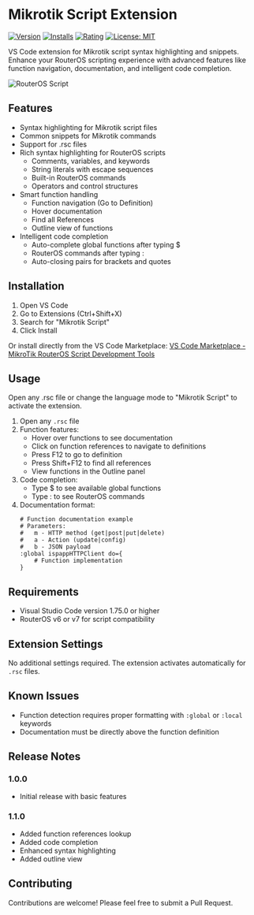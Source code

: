 # Mikrotik Script Extension

[![Version](https://img.shields.io/visual-studio-marketplace/v/ispapp.mikrotik-routeros-script-tools)](https://marketplace.visualstudio.com/items?itemName=ispapp.mikrotik-routeros-script-tools)
[![Installs](https://img.shields.io/visual-studio-marketplace/i/ispapp.mikrotik-routeros-script-tools)](https://marketplace.visualstudio.com/items?itemName=ispapp.mikrotik-routeros-script-tools)
[![Rating](https://img.shields.io/visual-studio-marketplace/r/ispapp.mikrotik-routeros-script-tools)](https://marketplace.visualstudio.com/items?itemName=ispapp.mikrotik-routeros-script-tools)
[![License: MIT](https://img.shields.io/badge/License-MIT-yellow.svg)](https://opensource.org/licenses/MIT)

VS Code extension for Mikrotik script syntax highlighting and snippets. Enhance your RouterOS scripting experience with advanced features like function navigation, documentation, and intelligent code completion.

![RouterOS Script](images/preview.gif)

## Features

- Syntax highlighting for Mikrotik script files
- Common snippets for Mikrotik commands
- Support for .rsc files
- Rich syntax highlighting for RouterOS scripts
  - Comments, variables, and keywords
  - String literals with escape sequences
  - Built-in RouterOS commands
  - Operators and control structures
- Smart function handling
  - Function navigation (Go to Definition)
  - Hover documentation
  - Find all References
  - Outline view of functions
- Intelligent code completion
  - Auto-complete global functions after typing $
  - RouterOS commands after typing :
  - Auto-closing pairs for brackets and quotes

## Installation

1. Open VS Code
2. Go to Extensions (Ctrl+Shift+X)
3. Search for "Mikrotik Script"
4. Click Install

Or install directly from the VS Code Marketplace:
[VS Code Marketplace - MikroTik RouterOS Script Development Tools](https://marketplace.visualstudio.com/items?itemName=ispapp.mikrotik-routeros-script-tools)

## Usage

Open any .rsc file or change the language mode to "Mikrotik Script" to activate the extension.

1. Open any `.rsc` file
2. Function features:
   - Hover over functions to see documentation
   - Click on function references to navigate to definitions
   - Press F12 to go to definition
   - Press Shift+F12 to find all references
   - View functions in the Outline panel
3. Code completion:
   - Type $ to see available global functions
   - Type : to see RouterOS commands
4. Documentation format:
   ```routeros
   # Function documentation example
   # Parameters:
   #   m - HTTP method (get|post|put|delete)
   #   a - Action (update|config)
   #   b - JSON payload
   :global ispappHTTPClient do={
       # Function implementation
   }
   ```

## Requirements

- Visual Studio Code version 1.75.0 or higher
- RouterOS v6 or v7 for script compatibility

## Extension Settings

No additional settings required. The extension activates automatically for `.rsc` files.

## Known Issues

- Function detection requires proper formatting with `:global` or `:local` keywords
- Documentation must be directly above the function definition

## Release Notes

### 1.0.0
- Initial release with basic features

### 1.1.0
- Added function references lookup
- Added code completion
- Enhanced syntax highlighting
- Added outline view

## Contributing

Contributions are welcome! Please feel free to submit a Pull Request.

